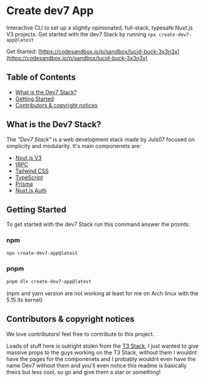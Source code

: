 # Create dev7 App

Interactive CLI to set up a slightly opinionated, full-stack, typesafe Nuxt.js V3 projects.
Get started with the dev7 Stack by running `npx create-dev7-app@latest`

Get Started: [https://codesandbox.io/p/sandbox/lucid-buck-3x3n3x](https://codesandbox.io/p/sandbox/lucid-buck-3x3n3x)

## Table of Contents
- <a href="#about">What is the Dev7 Stack?</a>
- <a href="#getting-started">Getting Started</a>
- <a href="#contributors">Contributors & copyright notices</a>

<h2 id="about">What is the Dev7 Stack?</h2>
The <i>"Dev7 Stack"</i> is a web development stack made by Juls07 focused on simplicity and modularity. It's main componenets are:

- <a href="https://v3.nuxtjs.org/" target="_blank">Nxut.js V3</a>
- <a href="https://trpc.io/" target="_blank">tRPC</a>
- <a href="https://tailwindcss.com/" target="_blank">Tailwind CSS</a>
- <a href="https://typescriptlang.org/" target="_blank">TypeScript</a>
- <a href="https://prisma.io/" target="_blank">Prisma</a>
- <a href="https://auth.nuxtjs.org/" target="_blank">Nuxt.js Auth</a>

<h2 id="getting-started">Getting Started</h2>
To get started with the dev7 Stack run this command answer the promts:

### npm

```bash
npx create-dev7-app@latest
```

### pnpm

```bash
pnpm dlx create-dev7-app@latest
```

(npm and yarn version are not working at least for me on Arch linux with the 5.15 lts kernel)

<h2 id="contributors">Contributors & copyright notices</h2>
We love contributors! feel free to contribute to this project.

<br/>

Loads of stuff here is outright stolen from the <a href="https://github.com/t3-oss/create-t3-app">T3 Stack</a>, I just wanted to give massive props to the guys working on the T3 Stack, without them I wouldnt have the pages for the componenets and I probably wouldnt even have the name Dev7 without them and you'll even notice this readme is basically theirs but less cool, so go and give them a star or something!
